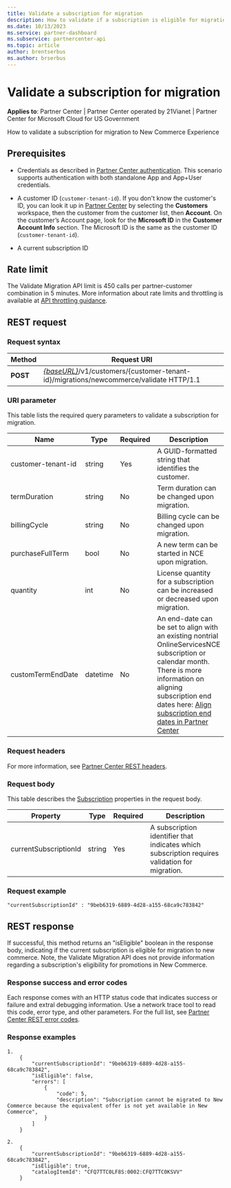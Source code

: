 ```yaml
---
title: Validate a subscription for migration
description: How to validate if a subscription is eligible for migration.
ms.date: 10/13/2023
ms.service: partner-dashboard
ms.subservice: partnercenter-api
ms.topic: article
author: brentserbus
ms.author: brserbus
---
```


# Validate a subscription for migration

**Applies to**: Partner Center | Partner Center operated by 21Vianet |  Partner Center for Microsoft Cloud for US Government

How to validate a subscription for migration to New Commerce Experience

## Prerequisites

- Credentials as described in [Partner Center authentication](partner-center-authentication.md). This scenario supports authentication with both standalone App and App+User credentials.

- A customer ID (`customer-tenant-id`). If you don't know the customer's ID, you can look it up in [Partner Center](https://partner.microsoft.com/dashboard) by selecting the **Customers** workspace, then the customer from the customer list, then **Account**. On the customer’s Account page, look for the **Microsoft ID** in the **Customer Account Info** section. The Microsoft ID is the same as the customer ID  (`customer-tenant-id`).

- A current subscription ID

## Rate limit
The Validate Migration API limit is 450 calls per partner-customer combination in 5 minutes. More information about rate limits and throttling is available at [API throttling guidance](api-throttling-guidance.md).

## REST request

### Request syntax

| Method  | Request URI                                                                                                            |
|---------|------------------------------------------------------------------------------------------------------------------------|
|**POST** | [*{baseURL}*](partner-center-rest-urls.md)/v1/customers/{customer-tenant-id}/migrations/newcommerce/validate HTTP/1.1  |

### URI parameter

This table lists the required query parameters to validate a subscription for migration.

| Name               | Type   | Required | Description                                           |
|--------------------|--------|----------|-------------------------------------------------------|
| customer-tenant-id | string | Yes      | A GUID-formatted string that identifies the customer. |
| termDuration          | string           | No              | Term duration can be changed upon migration.                                              |
| billingCycle          | string           | No              | Billing cycle can be changed upon migration.                                              |
| purchaseFullTerm      | bool             | No              | A new term can be started in NCE upon migration.                                                          |
| quantity              | int              | No              | License quantity for a subscription can be increased or decreased upon migration.                         |
| customTermEndDate     | datetime         | No              | An end-date can be set to align with an existing nontrial OnlineServicesNCE subscription or calendar month. There is more information on aligning subscription end dates here: [Align subscription end dates in Partner Center](../align-subscription-end-dates.md) |

### Request headers

For more information, see [Partner Center REST headers](headers.md).

### Request body

This table describes the [Subscription](subscription-resources.md) properties in the request body.

| Property              | Type             | Required        | Description |
|-----------------------|------------------|-----------------|-----------------------------------------------------------------------------------------------------------|
| currentSubscriptionId | string           | Yes             | A subscription identifier that indicates which subscription requires validation for migration.            |

### Request example

```http
"currentSubscriptionId" : "9beb6319-6889-4d28-a155-68ca9c783842"
```

## REST response

If successful, this method returns an "isEligible" boolean in the response body, indicating if the current subscription is eligible for migration to new commerce. Note, the Validate Migration API does not provide information regarding a subscription's eligibility for promotions in New Commerce.

### Response success and error codes

Each response comes with an HTTP status code that indicates success or failure and extral debugging information. Use a network trace tool to read this code, error type, and other parameters. For the full list, see [Partner Center REST error codes](error-codes.md).

### Response examples

```http
1. 
    {
        "currentSubscriptionId": "9beb6319-6889-4d28-a155-68ca9c783842",
        "isEligible": false,
        "errors": [
            {
                "code": 5,
                "description": "Subscription cannot be migrated to New Commerce because the equivalent offer is not yet available in New Commerce",
            }
        ]
    }
```

```http
2. 
    {
        "currentSubscriptionId": "9beb6319-6889-4d28-a155-68ca9c783842",
        "isEligible": true,
        "catalogItemId": "CFQ7TTC0LF8S:0002:CFQ7TTC0KSVV"
    }
```
